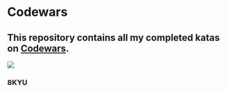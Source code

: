 # Codewars

## This repository contains all my completed katas on [Codewars](https://www.codewars.com/kata/search/swift?q=&beta=false).
![](https://www.codewars.com/users/deathlezz/badges/large)


### 8KYU
